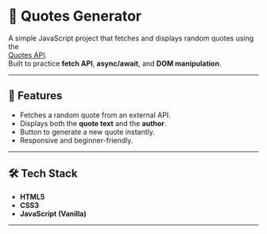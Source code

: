 # 📜 Quotes Generator

A simple JavaScript project that fetches and displays random quotes using the  
[Quotes API](https://quotes-api-self.vercel.app/quote).  
Built to practice **fetch API**, **async/await**, and **DOM manipulation**.

---

## 🚀 Features
- Fetches a random quote from an external API.
- Displays both the **quote text** and the **author**.
- Button to generate a new quote instantly.
- Responsive and beginner-friendly.

---

## 🛠️ Tech Stack
- **HTML5**
- **CSS3**
- **JavaScript (Vanilla)**

---
